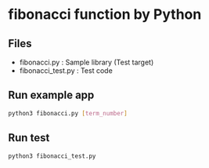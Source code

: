 # fibonacci function by Python

## Files
- fibonacci.py : Sample library (Test target)
- fibonacci_test.py : Test code

## Run example app
```sh
python3 fibonacci.py [term_number]
```

## Run test
```sh
python3 fibonacci_test.py
```
